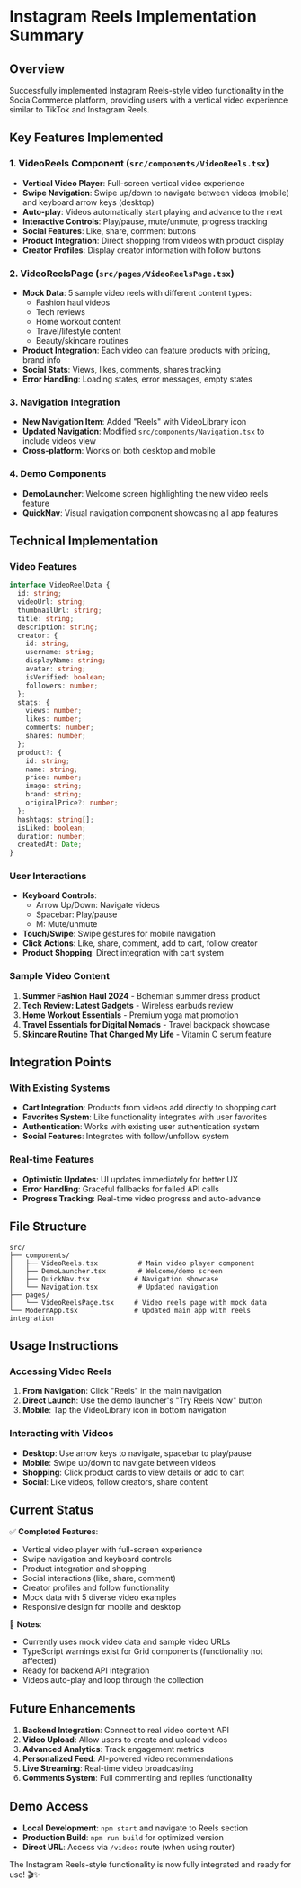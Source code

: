 # Instagram Reels Implementation Summary

## Overview
Successfully implemented Instagram Reels-style video functionality in the SocialCommerce platform, providing users with a vertical video experience similar to TikTok and Instagram Reels.

## Key Features Implemented

### 1. VideoReels Component (`src/components/VideoReels.tsx`)
- **Vertical Video Player**: Full-screen vertical video experience
- **Swipe Navigation**: Swipe up/down to navigate between videos (mobile) and keyboard arrow keys (desktop)
- **Auto-play**: Videos automatically start playing and advance to the next
- **Interactive Controls**: Play/pause, mute/unmute, progress tracking
- **Social Features**: Like, share, comment buttons
- **Product Integration**: Direct shopping from videos with product display
- **Creator Profiles**: Display creator information with follow buttons

### 2. VideoReelsPage (`src/pages/VideoReelsPage.tsx`)
- **Mock Data**: 5 sample video reels with different content types:
  - Fashion haul videos
  - Tech reviews
  - Home workout content
  - Travel/lifestyle content
  - Beauty/skincare routines
- **Product Integration**: Each video can feature products with pricing, brand info
- **Social Stats**: Views, likes, comments, shares tracking
- **Error Handling**: Loading states, error messages, empty states

### 3. Navigation Integration
- **New Navigation Item**: Added "Reels" with VideoLibrary icon
- **Updated Navigation**: Modified `src/components/Navigation.tsx` to include videos view
- **Cross-platform**: Works on both desktop and mobile

### 4. Demo Components
- **DemoLauncher**: Welcome screen highlighting the new video reels feature
- **QuickNav**: Visual navigation component showcasing all app features

## Technical Implementation

### Video Features
```typescript
interface VideoReelData {
  id: string;
  videoUrl: string;
  thumbnailUrl: string;
  title: string;
  description: string;
  creator: {
    id: string;
    username: string;
    displayName: string;
    avatar: string;
    isVerified: boolean;
    followers: number;
  };
  stats: {
    views: number;
    likes: number;
    comments: number;
    shares: number;
  };
  product?: {
    id: string;
    name: string;
    price: number;
    image: string;
    brand: string;
    originalPrice?: number;
  };
  hashtags: string[];
  isLiked: boolean;
  duration: number;
  createdAt: Date;
}
```

### User Interactions
- **Keyboard Controls**:
  - Arrow Up/Down: Navigate videos
  - Spacebar: Play/pause
  - M: Mute/unmute
- **Touch/Swipe**: Swipe gestures for mobile navigation
- **Click Actions**: Like, share, comment, add to cart, follow creator
- **Product Shopping**: Direct integration with cart system

### Sample Video Content
1. **Summer Fashion Haul 2024** - Bohemian summer dress product
2. **Tech Review: Latest Gadgets** - Wireless earbuds review
3. **Home Workout Essentials** - Premium yoga mat promotion
4. **Travel Essentials for Digital Nomads** - Travel backpack showcase
5. **Skincare Routine That Changed My Life** - Vitamin C serum feature

## Integration Points

### With Existing Systems
- **Cart Integration**: Products from videos add directly to shopping cart
- **Favorites System**: Like functionality integrates with user favorites
- **Authentication**: Works with existing user authentication system
- **Social Features**: Integrates with follow/unfollow system

### Real-time Features
- **Optimistic Updates**: UI updates immediately for better UX
- **Error Handling**: Graceful fallbacks for failed API calls
- **Progress Tracking**: Real-time video progress and auto-advance

## File Structure
```
src/
├── components/
│   ├── VideoReels.tsx          # Main video player component
│   ├── DemoLauncher.tsx        # Welcome/demo screen
│   ├── QuickNav.tsx           # Navigation showcase
│   └── Navigation.tsx          # Updated navigation
├── pages/
│   └── VideoReelsPage.tsx     # Video reels page with mock data
└── ModernApp.tsx              # Updated main app with reels integration
```

## Usage Instructions

### Accessing Video Reels
1. **From Navigation**: Click "Reels" in the main navigation
2. **Direct Launch**: Use the demo launcher's "Try Reels Now" button
3. **Mobile**: Tap the VideoLibrary icon in bottom navigation

### Interacting with Videos
- **Desktop**: Use arrow keys to navigate, spacebar to play/pause
- **Mobile**: Swipe up/down to navigate between videos
- **Shopping**: Click product cards to view details or add to cart
- **Social**: Like videos, follow creators, share content

## Current Status
✅ **Completed Features**:
- Vertical video player with full-screen experience
- Swipe navigation and keyboard controls
- Product integration and shopping
- Social interactions (like, share, comment)
- Creator profiles and follow functionality
- Mock data with 5 diverse video examples
- Responsive design for mobile and desktop

🔧 **Notes**:
- Currently uses mock video data and sample video URLs
- TypeScript warnings exist for Grid components (functionality not affected)
- Ready for backend API integration
- Videos auto-play and loop through the collection

## Future Enhancements
1. **Backend Integration**: Connect to real video content API
2. **Video Upload**: Allow users to create and upload videos
3. **Advanced Analytics**: Track engagement metrics
4. **Personalized Feed**: AI-powered video recommendations
5. **Live Streaming**: Real-time video broadcasting
6. **Comments System**: Full commenting and replies functionality

## Demo Access
- **Local Development**: `npm start` and navigate to Reels section
- **Production Build**: `npm run build` for optimized version
- **Direct URL**: Access via `/videos` route (when using router)

The Instagram Reels-style functionality is now fully integrated and ready for use! 🎬✨